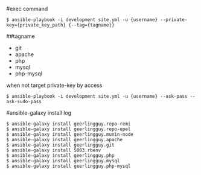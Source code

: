 #exec command

```
$ ansible-playbook -i development site.yml -u {username} --private-key={private_key_path} {--tag={tagname}}
```
##tagname
- git
- apache
- php
- mysql
- php-mysql


when not target private-key by access

```
$ ansible-playbook -i development site.yml -u {username} --ask-pass --ask-sudo-pass
```

#ansible-galaxy install log

```
$ ansible-galaxy install geerlingguy.repo-remi
$ ansible-galaxy install geerlingguy.repo-epel
$ ansible-galaxy install geerlingguy.munin-node
$ ansible-galaxy install geerlingguy.apache
$ ansible-galaxy install geerlingguy.git
$ ansible-galaxy install 5003.rbenv
$ ansible-galaxy install geerlingguy.php
$ ansible-galaxy install geerlingguy.mysql
$ ansible-galaxy install geerlingguy.php-mysql
```